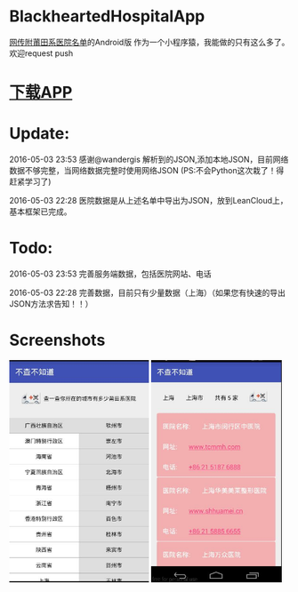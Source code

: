 # BlackheartedHospitalApp 
[网传附莆田系医院名单](https://github.com/langhua9527/BlackheartedHospital)的Android版
作为一个小程序猿，我能做的只有这么多了。 欢迎request push

# [下载APP](http://fir.im/BlackHospitals)

# Update:
2016-05-03 23:53
感谢@wandergis 解析到的JSON,添加本地JSON，目前网络数据不够完整，当网络数据完整时使用网络JSON
(PS:不会Python这次栽了！得赶紧学习了)

2016-05-03 22:28
医院数据是从上述名单中导出为JSON，放到LeanCloud上，基本框架已完成。

# Todo:
2016-05-03 23:53
完善服务端数据，包括医院网站、电话

2016-05-03 22:28
完善数据，目前只有少量数据（上海）（如果您有快速的导出JSON方法求告知！！）

# Screenshots
<img src="/screenshots/screen_home.jpg" height="400px"/>
<img src="/screenshots/screen_detail.jpg" height="400px"/>